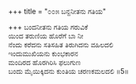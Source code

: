 +++
title = "೦೦೫ ಬನ್ದನೀತನು ಗತಿಯ"

+++
ಬಂದನೀತನು ಗತಿಯ ಗರುವಿಕೆ  
ಯಿಂದ ತರುಣಿಯ ಹೊರೆಗೆ ಬಾ ನೀ  
ನೆಂದು ಕರೆದನು ಸತಿಸಹಿತ ತಿರುಗಿದನು ವಹಿಲದಲಿ   
ಇಂದುಮುಖಿಯನು ಕುಂಭಕಾರನ  
ಮಂದಿರದ ಹೊರಗಿರಿಸಿ ಫಲುಗುಣ  
ಬಂದು ಮೈಯಿಕ್ಕಿದನು ಕುಂತಿಯ ಚರಣಕಮಲದಲಿ     ॥5॥